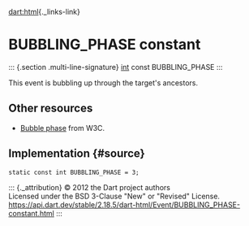 [dart:html](../../dart-html/dart-html-library){._links-link}

BUBBLING\_PHASE constant
========================

::: {.section .multi-line-signature}
[int](../../dart-core/int-class) const BUBBLING\_PHASE
:::

This event is bubbling up through the target\'s ancestors.

Other resources
---------------

-   [Bubble
    phase](http://www.w3.org/TR/DOM-Level-3-Events/#bubble-phase) from
    W3C.

Implementation {#source}
--------------

``` {.language-dart data-language="dart"}
static const int BUBBLING_PHASE = 3;
```

::: {._attribution}
© 2012 the Dart project authors\
Licensed under the BSD 3-Clause \"New\" or \"Revised\" License.\
<https://api.dart.dev/stable/2.18.5/dart-html/Event/BUBBLING_PHASE-constant.html>
:::
